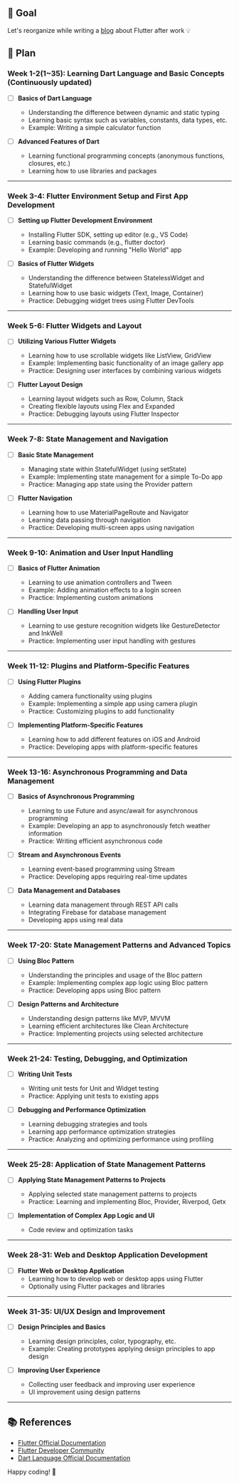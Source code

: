 


## 🚀 Goal

Let's reorganize while writing a [blog](https://velog.io/@lovingcats/Flutter-%EB%B8%94%EB%A1%9C%EA%B7%B8-%EC%8B%9C%EC%9E%91%ED%95%98%EA%B8%B0) about Flutter after work 💡

## 📅 Plan

### Week 1-2(1~35): Learning Dart Language and Basic Concepts (Continuously updated)

- [ ] **Basics of Dart Language**
  - Understanding the difference between dynamic and static typing
  - Learning basic syntax such as variables, constants, data types, etc.
  - Example: Writing a simple calculator function

- [ ] **Advanced Features of Dart**
  - Learning functional programming concepts (anonymous functions, closures, etc.)
  - Learning how to use libraries and packages
     
---  

### Week 3-4: Flutter Environment Setup and First App Development

- [ ] **Setting up Flutter Development Environment**
  - Installing Flutter SDK, setting up editor (e.g., VS Code)
  - Learning basic commands (e.g., flutter doctor)
  - Example: Developing and running "Hello World" app

- [ ] **Basics of Flutter Widgets**
  - Understanding the difference between StatelessWidget and StatefulWidget
  - Learning how to use basic widgets (Text, Image, Container)
  - Practice: Debugging widget trees using Flutter DevTools
---
### Week 5-6: Flutter Widgets and Layout

- [ ] **Utilizing Various Flutter Widgets**
  - Learning how to use scrollable widgets like ListView, GridView
  - Example: Implementing basic functionality of an image gallery app
  - Practice: Designing user interfaces by combining various widgets

- [ ] **Flutter Layout Design**
  - Learning layout widgets such as Row, Column, Stack
  - Creating flexible layouts using Flex and Expanded
  - Practice: Debugging layouts using Flutter Inspector
---
### Week 7-8: State Management and Navigation

- [ ] **Basic State Management**
  - Managing state within StatefulWidget (using setState)
  - Example: Implementing state management for a simple To-Do app
  - Practice: Managing app state using the Provider pattern

- [ ] **Flutter Navigation**
  - Learning how to use MaterialPageRoute and Navigator
  - Learning data passing through navigation
  - Practice: Developing multi-screen apps using navigation
---
### Week 9-10: Animation and User Input Handling

- [ ] **Basics of Flutter Animation**
  - Learning to use animation controllers and Tween
  - Example: Adding animation effects to a login screen
  - Practice: Implementing custom animations

- [ ] **Handling User Input**
  - Learning to use gesture recognition widgets like GestureDetector and InkWell
  - Practice: Implementing user input handling with gestures
---
### Week 11-12: Plugins and Platform-Specific Features

- [ ] **Using Flutter Plugins**
  - Adding camera functionality using plugins
  - Example: Implementing a simple app using camera plugin
  - Practice: Customizing plugins to add functionality

- [ ] **Implementing Platform-Specific Features**
  - Learning how to add different features on iOS and Android
  - Practice: Developing apps with platform-specific features
---
### Week 13-16: Asynchronous Programming and Data Management

- [ ] **Basics of Asynchronous Programming**
  - Learning to use Future and async/await for asynchronous programming
  - Example: Developing an app to asynchronously fetch weather information
  - Practice: Writing efficient asynchronous code

- [ ] **Stream and Asynchronous Events**
  - Learning event-based programming using Stream
  - Practice: Developing apps requiring real-time updates

- [ ] **Data Management and Databases**
  - Learning data management through REST API calls
  - Integrating Firebase for database management
  - Developing apps using real data
---
### Week 17-20: State Management Patterns and Advanced Topics

- [ ] **Using Bloc Pattern**
  - Understanding the principles and usage of the Bloc pattern
  - Example: Implementing complex app logic using Bloc pattern
  - Practice: Developing apps using Bloc pattern

- [ ] **Design Patterns and Architecture**
  - Understanding design patterns like MVP, MVVM
  - Learning efficient architectures like Clean Architecture
  - Practice: Implementing projects using selected architecture
---
### Week 21-24: Testing, Debugging, and Optimization

- [ ] **Writing Unit Tests**
  - Writing unit tests for Unit and Widget testing
  - Practice: Applying unit tests to existing apps

- [ ] **Debugging and Performance Optimization**
  - Learning debugging strategies and tools
  - Learning app performance optimization strategies
  - Practice: Analyzing and optimizing performance using profiling
---
### Week 25-28: Application of State Management Patterns

- [ ] **Applying State Management Patterns to Projects**
  - Applying selected state management patterns to projects
  - Practice: Learning and implementing Bloc, Provider, Riverpod, Getx

- [ ] **Implementation of Complex App Logic and UI**
  - Code review and optimization tasks
---
### Week 28-31: Web and Desktop Application Development

- [ ] **Flutter Web or Desktop Application**
  - Learning how to develop web or desktop apps using Flutter
  - Optionally using Flutter packages and libraries
---
### Week 31-35: UI/UX Design and Improvement

- [ ] **Design Principles and Basics**
  - Learning design principles, color, typography, etc.
  - Example: Creating prototypes applying design principles to app design

- [ ] **Improving User Experience**
  - Collecting user feedback and improving user experience
  - UI improvement using design patterns

---


## 📚 References
- [Flutter Official Documentation](https://flutter.dev/docs)
- [Flutter Developer Community](https://flutter.dev/community)
- [Dart Language Official Documentation](https://dart.dev/guides)


Happy coding! 🚀
